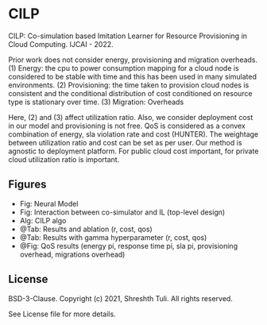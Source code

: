 # CILP

CILP: Co-simulation based Imitation Learner for Resource Provisioning in Cloud Computing.
IJCAI - 2022.

Prior work does not consider energy, provisioning and migration overheads. (1) Energy: the cpu to power consumption mapping for a cloud node is considered to be stable with time and this has been used in many simulated environments. (2) Provisioning: the time taken to provision cloud nodes is consistent and the conditional distribution of cost conditioned on resource type is stationary over time. (3) Migration: Overheads

Here, (2) and (3) affect utilization ratio. Also, we consider deployment cost in our model and provisioning is not free. QoS is considered as a convex combination of energy, sla violation rate and cost (HUNTER). The weightage between utilization ratio and cost can be set as per user. Our method is agnostic to deployment platform. For public cloud cost important, for private cloud utilization ratio is important.

## Figures

* Fig: Neural Model
* Fig: Interaction between co-simulator and IL (top-level design)
* Alg: CILP algo
* @Tab: Results and ablation (r, cost, qos)
* @Tab: Results with gamma hyperparameter (r, cost, qos)
* @Fig: QoS results (energy pi, response time pi, sla pi, provisioning overhead, migrations overhead)

## License

BSD-3-Clause. 
Copyright (c) 2021, Shreshth Tuli.
All rights reserved.

See License file for more details.
